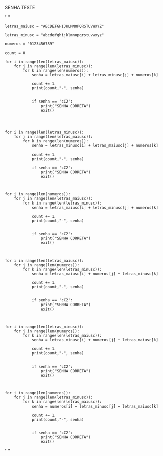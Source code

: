 SENHA TESTE

''''

    letras_maiusc = "ABCDEFGHIJKLMNOPQRSTUVWXYZ"

    letras_minusc = "abcdefghijklmnopqrstuvwxyz"

    numeros = "0123456789"

    count = 0

    for i in range(len(letras_maiusc)):
        for j in range(len(letras_minusc)):
            for k in range(len(numeros)):
                senha = letras_maiusc[i] + letras_minusc[j] + numeros[k]
                
                count += 1
                print(count,"-", senha)


                if senha == 'cC2':
                    print("SENHA CORRETA")
                    exit()



                
    for i in range(len(letras_minusc)):
        for j in range(len(letras_maiusc)):
            for k in range(len(numeros)):
                senha = letras_minusc[i] + letras_maiusc[j] + numeros[k]
                
                count += 1
                print(count,"-", senha)

                if senha == 'cC2':
                    print("SENHA CORRETA")
                    exit()


                
    for i in range(len(numeros)):
        for j in range(len(letras_maiusc)):
            for k in range(len(letras_minusc)):
                senha = letras_maiusc[i] + letras_minusc[j] + numeros[k]
                
                count += 1
                print(count,"-", senha)


                if senha == 'cC2':
                    print("SENHA CORRETA")
                    exit()
            
                

    for i in range(len(letras_maiusc)):
        for j in range(len(numeros)):
            for k in range(len(letras_minusc)):
                senha = letras_maiusc[i] + numeros[j] + letras_minusc[k]
                
                count += 1
                print(count,"-", senha)


                if senha == 'cC2':
                    print("SENHA CORRETA")
                    exit()
        
                
                
    for i in range(len(letras_minusc)):
        for j in range(len(numeros)):
            for k in range(len(letras_maiusc)):
                senha = letras_minusc[i] + numeros[j] + letras_maiusc[k]
                
                count += 1
                print(count,"-", senha)


                if senha == 'cC2':
                    print("SENHA CORRETA")
                    exit()



    for i in range(len(numeros)):
        for j in range(len(letras_minusc)):
            for k in range(len(letras_maiusc)):
                senha = numeros[i] + letras_minusc[j] + letras_maiusc[k]
                
                count += 1
                print(count,"-", senha)                       
                
                
                if senha == 'cC2':
                    print("SENHA CORRETA")
                    exit()
''''